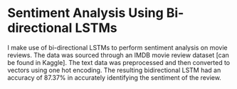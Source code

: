 # Sentiment Analysis Using Bi-directional LSTMs

I make use of bi-directional LSTMs to perform sentiment analysis on movie reviews. The data was sourced through an IMDB movie review dataset [can be found in Kaggle]. The text data was preprocessed and then converted to vectors using one hot encoding. The resulting bidirectional LSTM had an accuracy of 87.37% in accurately identifying the sentiment of the review.

